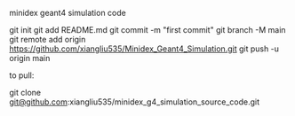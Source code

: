 minidex geant4 simulation code

git init
git add README.md
git commit -m "first commit"
git branch -M main
git remote add origin https://github.com/xiangliu535/Minidex_Geant4_Simulation.git
git push -u origin main


to pull:

 git clone git@github.com:xiangliu535/minidex_g4_simulation_source_code.git
